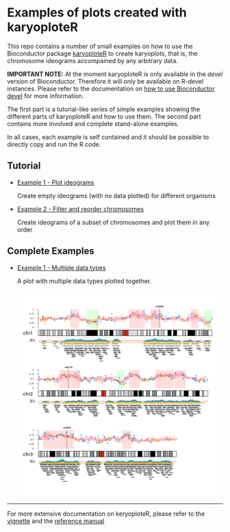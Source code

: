 # Examples of plots created with karyoploteR

This repo contains a number of small examples on how to use the Bioconductor package [karyoploteR](http://bioconductor.org/packages/release/bioc/html/karyoploteR.html) 
to create karyoplots, that is, the chromosome ideograms accompained by any arbitrary
data.

**IMPORTANT NOTE:** At the moment karyoploteR is only available in the _devel_ version 
of Bioconductor. Therefore it will only be available on R-devel instances. Please refer to the 
documentation on [how to use Bioconductor devel](https://www.bioconductor.org/developers/how-to/useDevel/) 
for more information.

The first part is a tutorial-like series of simple examples showing the different parts
of karyoploteR and how to use them. The second part contains more involved and complete
stand-alone examples. 

In all cases, each example is self contained and it should be possible to directly copy 
and run the R code.

## Tutorial

* [Example 1 - Plot ideograms](Examples/Tutorial/CreateIdeogram/CreateIdeogram.md)

    Create empty ideograms (with no data plotted) for different organisms
    
     
* [Example 2 - Filter and reorder chromosomes](Examples/Tutorial/FilterChromosomes/FilterChromosomes.md)

    Create ideograms of a subset of chromosomes and plot them in any order
    
    
## Complete Examples

* [Example 1 - Multiple data types](Examples/CompleteExamples/MultipleDataTypes/MultipleDataTypes.md)

    A plot with multiple data types plotted together. 
    
    ![Multiple Data Types Figure](Examples/CompleteExamples/MultipleDataTypes/figure/Figure-1.png?raw=true "Multiple Data Types")


*** 

For more extensive documentation on keryoploteR, please refer to the [vignette](http://bioconductor.org/packages/devel/bioc/vignettes/karyoploteR/inst/doc/karyoploteR.pdf) and the [reference manual](http://bioconductor.org/packages/devel/bioc/manuals/karyoploteR/man/karyoploteR.pdf)